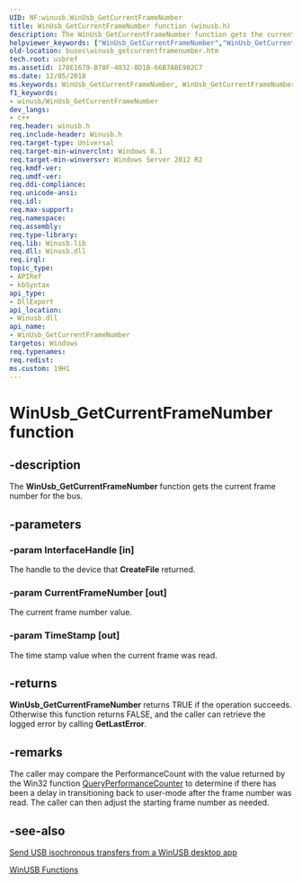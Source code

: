 ```yaml
---
UID: NF:winusb.WinUsb_GetCurrentFrameNumber
title: WinUsb_GetCurrentFrameNumber function (winusb.h)
description: The WinUsb_GetCurrentFrameNumber function gets the current frame number for the bus.helpviewer_keywords: ["WinUsb_GetCurrentFrameNumber","WinUsb_GetCurrentFrameNumber function [Buses]","buses.winusb_getcurrentframenumber","winusb/WinUsb_GetCurrentFrameNumber"]
old-location: buses\winusb_getcurrentframenumber.htm
tech.root: usbref
ms.assetid: 178E1679-B78F-4032-8D1B-66B7ABE902C7
ms.date: 12/05/2018
ms.keywords: WinUsb_GetCurrentFrameNumber, WinUsb_GetCurrentFrameNumber function [Buses], buses.winusb_getcurrentframenumber, winusb/WinUsb_GetCurrentFrameNumber
f1_keywords:
- winusb/WinUsb_GetCurrentFrameNumber
dev_langs:
- c++
req.header: winusb.h
req.include-header: Winusb.h
req.target-type: Universal
req.target-min-winverclnt: Windows 8.1
req.target-min-winversvr: Windows Server 2012 R2
req.kmdf-ver: 
req.umdf-ver: 
req.ddi-compliance: 
req.unicode-ansi: 
req.idl: 
req.max-support: 
req.namespace: 
req.assembly: 
req.type-library: 
req.lib: Winusb.lib
req.dll: Winusb.dll
req.irql: 
topic_type:
- APIRef
- kbSyntax
api_type:
- DllExport
api_location:
- Winusb.dll
api_name:
- WinUsb_GetCurrentFrameNumber
targetos: Windows
req.typenames: 
req.redist: 
ms.custom: 19H1
---
```


# WinUsb_GetCurrentFrameNumber function


## -description


The <b>WinUsb_GetCurrentFrameNumber</b> function gets the current frame number for the bus.


## -parameters




### -param InterfaceHandle [in]

The handle to the device that <b>CreateFile</b> returned.


### -param CurrentFrameNumber [out]

The current frame number value.


### -param TimeStamp [out]

The time stamp value when the current frame was read.


## -returns



<b>WinUsb_GetCurrentFrameNumber</b> returns TRUE if the operation succeeds.  Otherwise this function returns FALSE, and the caller can retrieve the logged error by calling <b>GetLastError</b>.




## -remarks



The caller may compare the PerformanceCount with the value returned by the Win32 function <a href="https://docs.microsoft.com/windows/desktop/api/profileapi/nf-profileapi-queryperformancecounter">QueryPerformanceCounter</a> to determine if there has been a delay in transitioning back to user-mode after the frame number was read.  The caller can then adjust the starting frame number as needed.




## -see-also




<a href="https://docs.microsoft.com/windows-hardware/drivers/usbcon/">Send USB isochronous transfers from a WinUSB desktop app</a>



<a href="https://docs.microsoft.com/en-us/windows/iot-core/learn-about-hardware/hardwarecompatlist">WinUSB Functions</a>
 

 

